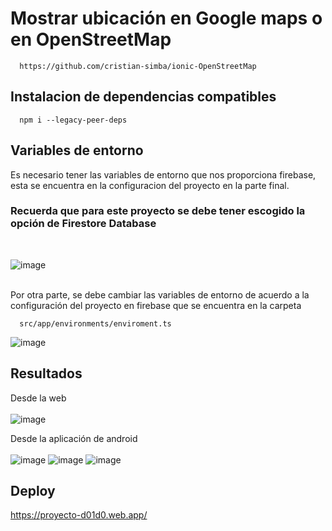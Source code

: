 # Mostrar ubicación en Google maps o en OpenStreetMap
```
  https://github.com/cristian-simba/ionic-OpenStreetMap
```
## Instalacion de dependencias compatibles
```
  npm i --legacy-peer-deps
```
## Variables de entorno
Es necesario tener las variables de entorno que nos proporciona firebase, esta se encuentra en la configuracion del proyecto en la parte final. 

### Recuerda que para este proyecto se debe tener escogido la opción de Firestore Database
</br>

![image](https://github.com/Miguel-Paredes/Segunda-evaluaci-n/assets/117742977/d3caa7fd-cae5-4d67-a56e-240bf601f80d)

</br>
Por otra parte, se debe cambiar las variables de entorno de acuerdo a la configuración del proyecto en firebase que se encuentra en la carpeta 

```
  src/app/environments/enviroment.ts
```
![image](https://github.com/Miguel-Paredes/Segunda-evaluaci-n/assets/117742977/512162a5-5f5c-49a4-a5f6-c5c4da5dd356)

## Resultados
Desde la web 
</br>
</br>
![image](https://github.com/Miguel-Paredes/Segunda-evaluaci-n/assets/117742977/b7268100-abfa-4c35-8a42-bad4aacb5df3)

Desde la aplicación de android 
</br>
</br>
![image](https://github.com/Miguel-Paredes/Segunda-evaluaci-n/assets/117742977/5abdecc0-4338-4b4a-808d-8bf390120139)
![image](https://github.com/Miguel-Paredes/Segunda-evaluaci-n/assets/117742977/682d97a8-d849-456b-9274-7c608eb1f2a6)
![image](https://github.com/Miguel-Paredes/Segunda-evaluaci-n/assets/117742977/8b2411da-9b1d-40bc-8c3d-aa219da53936)

## Deploy
  https://proyecto-d01d0.web.app/

